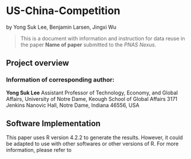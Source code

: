 # US-China-Competition
by
Yong Suk Lee,
Benjamin Larsen,
Jingxi Wu

> This is a document with information and instruction for data reuse in the paper **Name of paper** submitted to the _PNAS Nexus_. 


## Project overview

### Information of corresponding author: 

**Yong Suk Lee**
Assistant Professor of Technology, Economy, and Global Affairs, 
University of Notre Dame, Keough School of Global Affairs
3171 Jenkins Nanovic Hall, Notre Dame, Indiana 46556, USA

[Email]: yong.s.lee@nd.edu


## Software Implementation

This paper uses R version 4.2.2 to generate the results. However, it could be adapted to use with other softwares or other versions of R. For more information, please refer to 
